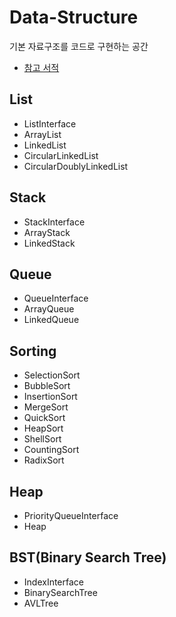 # Data-Structure
기본 자료구조를 코드로 구현하는 공간
- [참고 서적](http://www.yes24.com/Product/Goods/106400387)

## List
- ListInterface
- ArrayList
- LinkedList
- CircularLinkedList
- CircularDoublyLinkedList

## Stack
- StackInterface
- ArrayStack
- LinkedStack

## Queue
- QueueInterface
- ArrayQueue
- LinkedQueue

## Sorting
- SelectionSort
- BubbleSort
- InsertionSort
- MergeSort
- QuickSort
- HeapSort
- ShellSort
- CountingSort
- RadixSort

## Heap
- PriorityQueueInterface
- Heap

## BST(Binary Search Tree)
- IndexInterface
- BinarySearchTree
- AVLTree